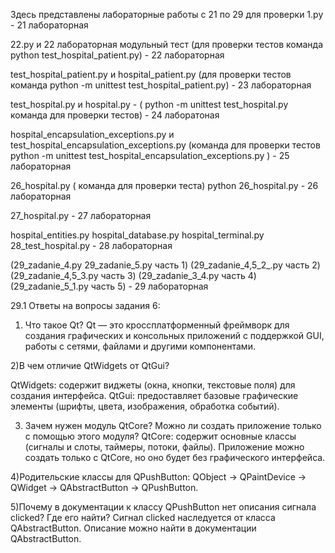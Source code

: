 Здесь представлены лабораторные работы с 21 по 29 для проверки
1.ру - 21 лабораторная

22.ру и 22 лабораторная модульный тест (для проверки тестов команда python test_hospital_patient.py) - 22 лабораторная 

test_hospital_patient.py и hospital_patient.py (для проверки тестов команда python -m unittest test_hospital_patient.py) - 23 лабораторная 

test_hospital.py и hospital.py - ( python -m unittest test_hospital.py команда для проверки тестов) - 24 лаборатоная

hospital_encapsulation_exceptions.py и test_hospital_encapsulation_exceptions.py (команда для проверки тестов python -m unittest test_hospital_encapsulation_exceptions.py
) - 25 лабораторная 

26_hospital.py ( команда для проверки теста) python 26_hospital.py - 26 лабораторная

27_hospital.py - 27 лабораторная

hospital_entities.py hospital_database.py hospital_terminal.py 28_test_hospital.py - 28 лабораторная

(29_zadanie_4.py   29_zadanie_5.py часть 1)  (29_zadanie_4,5_2_.py часть 2)   (29_zadanie_4,5_3.py часть 3)  (29_zadanie_3_4.py часть 4) (29_zadanie_5_1.py часть 5) - 29 лабораторная

29.1 Ответы на вопросы задания 6:

1) Что такое Qt?
Qt — это кроссплатформенный фреймворк для создания графических и консольных приложений с поддержкой GUI, работы с сетями, файлами и другими компонентами.

2)В чем отличие QtWidgets от QtGui?

QtWidgets: содержит виджеты (окна, кнопки, текстовые поля) для создания интерфейса.
QtGui: предоставляет базовые графические элементы (шрифты, цвета, изображения, обработка событий).

3) Зачем нужен модуль QtCore? Можно ли создать приложение только с помощью этого модуля?
QtCore: содержит основные классы (сигналы и слоты, таймеры, потоки, файлы).
Приложение можно создать только с QtCore, но оно будет без графического интерфейса.

4)Родительские классы для QPushButton:
QObject → QPaintDevice → QWidget → QAbstractButton → QPushButton.

5)Почему в документации к классу QPushButton нет описания сигнала clicked? Где его найти?
Сигнал clicked наследуется от класса QAbstractButton. Описание можно найти в документации QAbstractButton.
